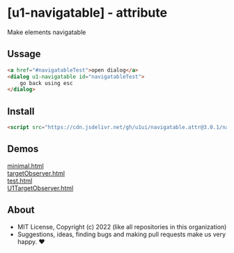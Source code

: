 # [u1-navigatable] - attribute
Make elements navigatable

## Ussage

```html
<a href="#navigatableTest">open dialog</a>
<dialog u1-navigatable id="navigatableTest">
    go back using esc
</dialog>
```

## Install

```html
<script src="https://cdn.jsdelivr.net/gh/u1ui/navigatable.attr@3.0.1/navigatable.min.js" type=module>
```

## Demos

[minimal.html](http://gcdn.li/u1ui/navigatable.attr@main/tests/minimal.html)  
[targetObserver.html](http://gcdn.li/u1ui/navigatable.attr@main/tests/targetObserver.html)  
[test.html](http://gcdn.li/u1ui/navigatable.attr@main/tests/test.html)  
[U1TargetObserver.html](http://gcdn.li/u1ui/navigatable.attr@main/tests/U1TargetObserver.html)  

## About

- MIT License, Copyright (c) 2022 <u1> (like all repositories in this organization) <br>
- Suggestions, ideas, finding bugs and making pull requests make us very happy. ♥

